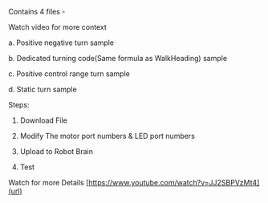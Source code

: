 Contains 4 files -

Watch video for more context

a. Positive negative turn sample

b. Dedicated turning code(Same formula as WalkHeading) sample

c. Positive control range turn sample

d. Static turn sample

Steps:

1. Download File  

2. Modify The motor port numbers & LED port numbers

3. Upload to Robot Brain

4. Test

Watch for more Details [https://www.youtube.com/watch?v=JJ2SBPVzMt4](url)

